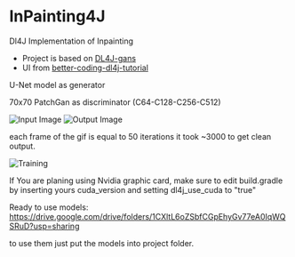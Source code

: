 # InPainting4J
 Dl4J Implementation of Inpainting

* Project is based on [DL4J-gans](https://github.com/wmeddie/dl4j-gans)
* UI from  [better-coding-dl4j-tutorial](https://gitlab.com/better-coding.com/public/dl4j-tutorial.git)

 U-Net model as generator

 70x70 PatchGan as discriminator (C64-C128-C256-C512)

![Input Image](https://i.ibb.co/1smh94c/input1.png)
![Output Image](https://i.ibb.co/R2rPCft/image.gif)

each frame of the gif is equal to 50 iterations it took ~3000 to get clean output.

![Training](https://i.ibb.co/PYRdbZf/score.png)

If You are planing using Nvidia graphic card, make sure to edit build.gradle
by inserting yours cuda_version and setting dl4j_use_cuda to "true"

Ready to use models:
https://drive.google.com/drive/folders/1CXltL6oZSbfCGpEhyGv77eA0IqWQSRuD?usp=sharing

to use them just put the models into project folder.
